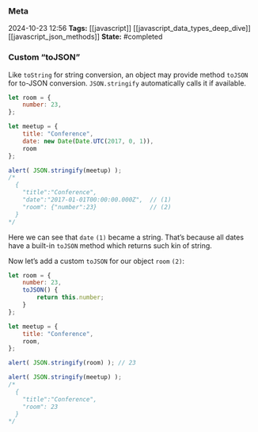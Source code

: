 ### Meta
2024-10-23 12:56
**Tags:** [[javascript]] [[javascript_data_types_deep_dive]] [[javascript_json_methods]]
**State:** #completed 

### Custom “toJSON”
Like `toString` for string conversion, an object may provide method `toJSON` for to-JSON conversion. `JSON.stringify` automatically calls it if available.

```JavaScript title:app.js
let room = {
	number: 23,
};

let meetup = {
	title: "Conference",
	date: new Date(Date.UTC(2017, 0, 1)),
	room
};

alert( JSON.stringify(meetup) );
/*
  {
    "title":"Conference",
    "date":"2017-01-01T00:00:00.000Z",  // (1)
    "room": {"number":23}               // (2)
  }
*/
```

Here we can see that `date` `(1)` became a string. That’s because all dates have a built-in `toJSON` method which returns such kin of string.

Now let’s add a custom `toJSON` for our object `room` `(2)`:

```JavaScript title:app.js
let room = {
	number: 23,
	toJSON() {
		return this.number;
	}
};

let meetup = {
	title: "Conference",
	room,
};

alert( JSON.stringify(room) ); // 23

alert( JSON.stringify(meetup) );
/*
  {
    "title":"Conference",
    "room": 23
  }
*/
```